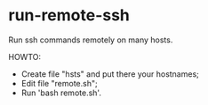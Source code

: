 # run-remote-ssh
Run ssh commands remotely on many hosts.

HOWTO:
- Create file "hsts" and put there your hostnames;
- Edit file "remote.sh";
- Run 'bash remote.sh'.
